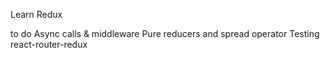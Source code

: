 Learn Redux

to do
Async calls & middleware
Pure reducers and spread operator
Testing
react-router-redux

